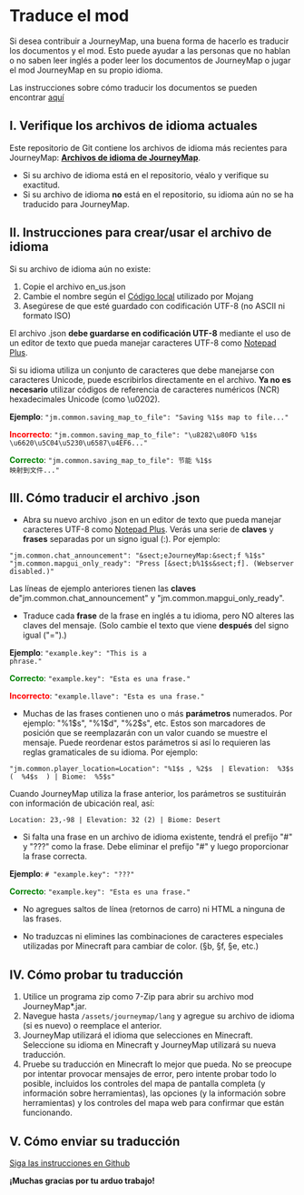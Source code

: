 # **Traduce el mod**

Si desea contribuir a JourneyMap, una buena forma de hacerlo es traducir los documentos y el mod. Esto puede ayudar a las personas que no hablan o no saben leer inglés a poder leer los documentos de JourneyMap o jugar el mod JourneyMap en su propio idioma.

Las instrucciones sobre cómo traducir los documentos se pueden encontrar [aquí](translate-docs.md)

## **I. Verifique los archivos de idioma actuales**

Este repositorio de Git contiene los archivos de idioma más recientes para JourneyMap: **[Archivos de idioma de JourneyMap](https://github.com/TeamJM/journeymap-lang)**.

- Si su archivo de idioma está en el repositorio, véalo y verifique su exactitud.
- Si su archivo de idioma **no** está en el repositorio, su idioma aún no se ha traducido para JourneyMap.

## **II. Instrucciones para crear/usar el archivo de idioma**

Si su archivo de idioma aún no existe:

1. Copie el archivo en_us.json
2. Cambie el nombre según el [Código local](https://minecraft.wiki/w/Language) utilizado por Mojang
3. Asegúrese de que esté guardado con codificación UTF-8 (no ASCII ni formato ISO)

El archivo .json **debe guardarse en codificación UTF-8** mediante el uso de un editor de texto que pueda manejar caracteres UTF-8 como [Notepad Plus](https://notepad-plus-plus.org/).

Si su idioma utiliza un conjunto de caracteres que debe manejarse con caracteres Unicode, puede escribirlos directamente en el archivo. **Ya no es necesario** utilizar códigos de referencia de caracteres numéricos (NCR) hexadecimales Unicode (como \u0202).

**Ejemplo**: `"jm.common.saving_map_to_file": "Saving %1$s map to file..."`

<span style="color: red">**Incorrecto**</span>: <code>"jm.common.saving_map_to_file": "\u8282\u80FD %1$s \u6620\u5C04\u5230\u6587\u4EF6..."</code>

<span style="color: green">**Correcto**</span>: <code>"jm.common.saving_map_to_file": 节能 %1$s 映射到文件..."</code>

## **III. Cómo traducir el archivo .json**

- Abra su nuevo archivo .json en un editor de texto que pueda manejar caracteres UTF-8 como [Notepad Plus](https://notepad-plus-plus.org/). Verás una serie de **claves** y **frases** separadas por un signo igual (:). Por ejemplo:

`"jm.common.chat_announcement": "&sect;eJourneyMap:&sect;f %1$s"`
`"jm.common.mapgui_only_ready": "Press [&sect;b%1$s&sect;f]. (Webserver disabled.)"`

Las líneas de ejemplo anteriores tienen las **claves** de"jm.common.chat_announcement" y "jm.common.mapgui_only_ready".

- Traduce cada **frase** de la frase en inglés a tu idioma, pero NO alteres las claves del mensaje. (Solo cambie el texto que viene **después** del signo igual ("=").)

**Ejemplo**: <code>"example.key": "This is a phrase."</code>

<span style="color: green">**Correcto**</span>: <code>"example.key": "Esta es una frase."</code>

<span style="color: red">**Incorrecto**</span>: <code>"example.llave": "Esta es una frase."</code>

- Muchas de las frases contienen uno o más **parámetros** numerados. Por ejemplo: "%1$s", "%1$d", "%2$s", etc. Estos son marcadores de posición que se reemplazarán con un valor cuando se muestre el mensaje. Puede reordenar estos parámetros si así lo requieren las reglas gramaticales de su idioma. Por ejemplo:

`"jm.common.player_location=Location": "%1$s , %2$s  | Elevation:  %3$s  (  %4$s  ) | Biome:  %5$s"`

Cuando JourneyMap utiliza la frase anterior, los parámetros se sustituirán con información de ubicación real, así:

`Location: 23,-98 | Elevation: 32 (2) | Biome: Desert`

- Si falta una frase en un archivo de idioma existente, tendrá el prefijo "#" y "???" como la frase. Debe eliminar el prefijo "#" y luego proporcionar la frase correcta.

**Ejemplo**: <code># "example.key": "???"</code>

<span style="color: green">**Correcto**</span>: <code>"example.key": "Esta es una frase."</code>

- No agregues saltos de línea (retornos de carro) ni HTML a ninguna de las frases.

- No traduzcas ni elimines las combinaciones de caracteres especiales utilizadas por Minecraft para cambiar de color. (&sect;b, &sect;f, &sect;e, etc.)

## **IV. Cómo probar tu traducción**

1. Utilice un programa zip como 7-Zip para abrir su archivo mod JourneyMap*.jar.
2. Navegue hasta `/assets/journeymap/lang` y agregue su archivo de idioma (si es nuevo) o reemplace el anterior.
3. JourneyMap utilizará el idioma que selecciones en Minecraft. Seleccione su idioma en Minecraft y JourneyMap utilizará su nueva traducción.
4. Pruebe su traducción en Minecraft lo mejor que pueda. No se preocupe por intentar provocar mensajes de error, pero intente probar todo lo posible, incluidos los controles del mapa de pantalla completa (y información sobre herramientas), las opciones (y la información sobre herramientas) y los controles del mapa web para confirmar que están funcionando.

## **V. Cómo enviar su traducción**

[Siga las instrucciones en Github](https://github.com/TeamJM/journeymap-lang#how-to-translate-journeymap)

**¡Muchas gracias por tu arduo trabajo!**